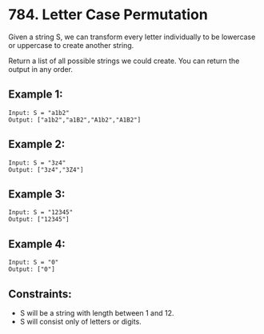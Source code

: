 # 784. Letter Case Permutation

Given a string S, we can transform every letter individually to be lowercase or uppercase to create another string.

Return a list of all possible strings we could create. You can return the output in any order.

## Example 1:

```
Input: S = "a1b2"
Output: ["a1b2","a1B2","A1b2","A1B2"]
```

## Example 2:

```
Input: S = "3z4"
Output: ["3z4","3Z4"]
```

## Example 3:

```
Input: S = "12345"
Output: ["12345"]
```

## Example 4:

```
Input: S = "0"
Output: ["0"]
```

## Constraints:

* S will be a string with length between 1 and 12.
* S will consist only of letters or digits.
